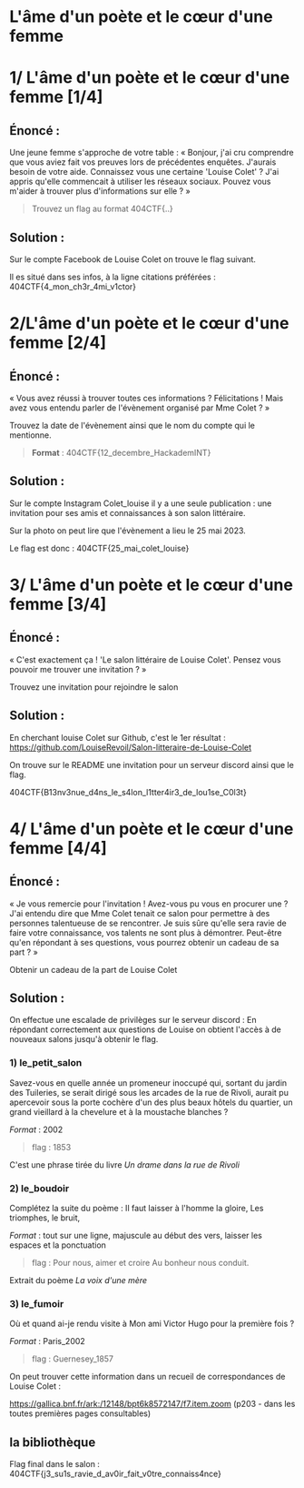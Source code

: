 # L'âme d'un poète et le cœur d'une femme


# 1/ L'âme d'un poète et le cœur d'une femme [1/4]

## Énoncé : 
Une jeune femme s'approche de votre table : « Bonjour, j'ai cru comprendre que vous aviez fait vos preuves lors de précédentes enquêtes. J'aurais besoin de votre aide. Connaissez vous une certaine 'Louise Colet' ? J'ai appris qu'elle commencait à utiliser les réseaux sociaux. Pouvez vous m'aider à trouver plus d'informations sur elle ? »

> Trouvez un flag au format 404CTF{..}

## Solution :
Sur le compte Facebook de Louise Colet on trouve le flag suivant.

Il es situé dans ses infos, à la ligne citations préférées :
404CTF{4_mon_ch3r_4mi_v1ctor}


# 2/L'âme d'un poète et le cœur d'une femme [2/4]

## Énoncé :
« Vous avez réussi à trouver toutes ces informations ? Félicitations ! Mais avez vous entendu parler de l'évènement organisé par Mme Colet ? »

Trouvez la date de l'évènement ainsi que le nom du compte qui le mentionne.

> **Format** : 404CTF{12_decembre_HackademINT}

## Solution :
Sur le compte Instagram Colet_louise il y a une seule publication : une invitation pour ses amis et connaissances à son salon littéraire. 

Sur la photo on peut lire que l'évènement a lieu le 25 mai 2023.

Le flag est donc : 404CTF{25_mai_colet_louise}


# 3/ L'âme d'un poète et le cœur d'une femme [3/4]

## Énoncé :
« C'est exactement ça ! 'Le salon littéraire de Louise Colet'. Pensez vous pouvoir me trouver une invitation ? »
 
Trouvez une invitation pour rejoindre le salon


## Solution :
En cherchant louise Colet sur Github, c'est le 1er résultat :
https://github.com/LouiseRevoil/Salon-litteraire-de-Louise-Colet

On trouve sur le README une invitation pour un serveur discord ainsi que le flag.

404CTF{B13nv3nue_d4ns_le_s4lon_l1tter4ir3_de_lou1se_C0l3t}

# 4/ L'âme d'un poète et le cœur d'une femme [4/4]

## Énoncé :
« Je vous remercie pour l'invitation ! Avez-vous pu vous en procurer une ? J'ai entendu dire que Mme Colet tenait ce salon pour permettre à des personnes talentueuse de se rencontrer. Je suis sûre qu'elle sera ravie de faire votre connaissance, vos talents ne sont plus à démontrer. Peut-être qu'en répondant à ses questions, vous pourrez obtenir un cadeau de sa part ? »
 

Obtenir un cadeau de la part de Louise Colet

## Solution : 
On effectue une escalade de privilèges sur le serveur discord : En répondant correctement aux questions de Louise on obtient l'accès à de nouveaux salons jusqu'à obtenir le flag.


###  1) le_petit_salon
Savez-vous en quelle année un promeneur inoccupé qui, sortant du jardin des Tuileries, se serait dirigé sous les arcades de la rue de Rivoli, aurait pu apercevoir sous la porte cochère d'un des plus beaux hôtels du quartier, un grand vieillard à la chevelure et à la moustache blanches ?

*Format* : 2002

> flag : 1853

C'est une phrase tirée du livre *Un drame dans la rue de Rivoli*

### 2) le_boudoir
Complétez la suite du poème :
Il faut laisser à l'homme la gloire,
Les triomphes, le bruit,

*Format* : tout sur une ligne, majuscule au début des vers, laisser les espaces et la ponctuation


> flag : Pour nous, aimer et croire Au bonheur nous conduit.

Extrait du poème *La voix d'une mère*


### 3) le_fumoir
Où et quand ai-je rendu visite à Mon ami Victor Hugo pour la première fois ?

*Format* : Paris_2002

> flag : Guernesey_1857

On peut trouver cette information dans un recueil de correspondances de Louise Colet :

https://gallica.bnf.fr/ark:/12148/bpt6k8572147/f7.item.zoom (p203 - dans les toutes premières pages consultables)


## la bibliothèque
Flag final dans le salon :  404CTF{j3_su1s_ravie_d_av0ir_fait_v0tre_connaiss4nce}
